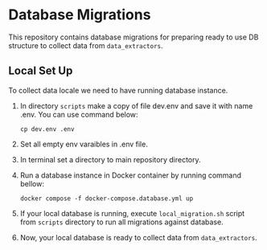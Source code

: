 # Database Migrations

This repository contains database migrations for preparing ready to use DB structure to collect data from `data_extractors`.

## Local Set Up 

To collect data locale we need to have running database instance.

1. In directory `scripts` make a copy of file dev.env and save it with name .env. You can use command below:

    ```shell
    cp dev.env .env 
    ```

2. Set all empty env varaibles in .env file. 
3. In terminal set a directory to main repository directory.
4. Run a database instance in Docker container by running command bellow:

    ```shell
    docker compose -f docker-compose.database.yml up
    ```

5. If your local database is running, execute `local_migration.sh` script from `scripts` directory to run all migrations against database.
6. Now, your local database is ready to collect data from `data_extractors`.